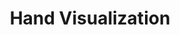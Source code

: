 ---
layout: default
title: Hand Visualization
parent: Grapple Core
nav_order: 4
has_children: true
---